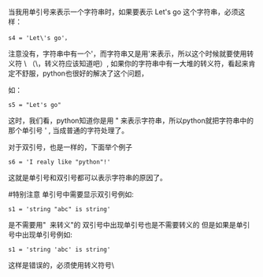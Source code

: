 ## 
当我用单引号来表示一个字符串时，如果要表示 Let's go 这个字符串，必须这样： 
```
s4 = 'Let\'s go'，
```
注意没有，字符串中有一个'，而字符串又是用'来表示，所以这个时候就要使用转义符 \ （\，转义符应该知道吧）, 
如果你的字符串中有一大堆的转义符，看起来肯定不舒服，python也很好的解决了这个问题，

如：
```
s5 = "Let's go" 
```

这时，我们看，python知道你是用 " 来表示字符串，所以python就把字符串中的那个单引号 ' , 当成普通的字符处理了。

对于双引号，也是一样的，下面举个例子
```
s6 = 'I realy like "python"!'
```
这就是单引号和双引号都可以表示字符串的原因了。

#特别注意
单引号中需要显示双引号例如:
```
s1 = 'string "abc" is string'
```
是不需要用\"  来转义"的
双引号中出现单引号也是不需要转义的
但是如果是单引号中出现单引号例如:
```
s1 = 'string 'abc' is string'
```
这样是错误的，必须使用转义符号\
